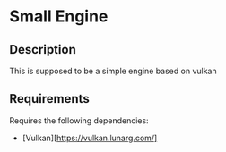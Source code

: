 # Small Engine

## Description

This is supposed to be a simple engine based on vulkan 

## Requirements

Requires the following dependencies:

- [Vulkan][https://vulkan.lunarg.com/]